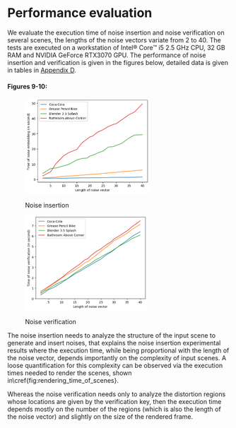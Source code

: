 # Performance evaluation

We evaluate the execution time of noise insertion and noise verification on several scenes, the lengths of the noise vectors variate from 2 to 40. The tests are executed on a workstation of Intel:registered: Core:tm: i5 2.5 GHz CPU, 32 GB RAM and NVIDIA GeForce RTX3070 GPU. The performance of noise insertion and verification is given in the figures below, detailed data is given in tables in [Appendix D](/inferix-whitepaper/appendix-d-performance-evaluation-data.md).

#### Figures 9-10: <a id="fig_noise_insertion_verification"></a>

<div>
<figure><img src="../../.gitbook/assets/performance_eval.png" alt="" width="282"><figcaption><p>Noise insertion</p></figcaption></figure>
<figure><img src="../../.gitbook/assets/performance_eval_verif.png" alt="" width="277"><figcaption><p>Noise verification</p></figcaption></figure>
</div>

The noise insertion needs to analyze the structure of the input scene to generate and insert noises, that explains the noise insertion experimental results where the execution time, while being proportional with the length of the noise vector, depends importantly on the complexity of input scenes. A loose quantification for this complexity can be observed via the execution times needed to render the scenes, shown in\cref{fig:rendering_time_of_scenes}.

Whereas the noise verification needs only to analyze the distortion regions whose locations are given by the verification key, then the execution time depends mostly on the number of the regions (which is also the length of the noise vector) and slightly on the size of the rendered frame.